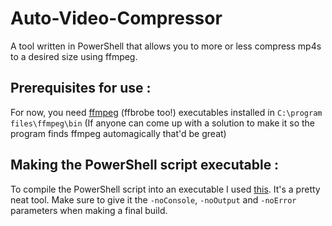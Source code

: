 # Auto-Video-Compressor
A tool written in PowerShell that allows you to more or less compress mp4s to a desired size using ffmpeg.

## Prerequisites for use :
For now, you need [ffmpeg](https://ffmpeg.zeranoe.com/builds/) (ffbrobe too!) executables installed in `C:\program files\ffmpeg\bin` (If anyone can come up with a solution to make it so the program finds ffmpeg automagically that'd be great)

## Making the PowerShell script executable :
To compile the PowerShell script into an executable I used [this](https://gallery.technet.microsoft.com/scriptcenter/PS2EXE-GUI-Convert-e7cb69d5). It's a pretty neat tool. Make sure to give it the `-noConsole`, `-noOutput` and `-noError` parameters when making a final build.

